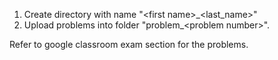 1. Create directory with name "\<first name\>\_\<last_name\>"
2. Upload problems into folder "problem_\<problem number\>".

Refer to google classroom exam section for the problems.
